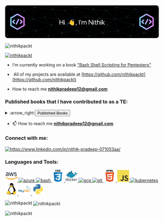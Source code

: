 ![Header](image.png)


<p align="left"> <img src="https://komarev.com/ghpvc/?username=nithikpackt&label=Profile%20views&color=0e75b6&style=flat" alt="nithikpackt" /> </p>

<p align="left"> <a href="https://github.com/ryo-ma/github-profile-trophy"><img src="https://github-profile-trophy.vercel.app/?username=nithikpackt" 1  alt="nithikpackt" /></a> </p>

-  I’m currently working on a book  ["Bash Shell Scripting for Pentesters"](https://github.com/PacktPublishing/Bash-Shell-Scripting-for-Pentesters/tree/main)

- ‍ All of my projects are available at [https://github.com/nithikpackt](https://github.com/nithikpackt)

-  How to reach me **nithikpradeep12@gmail.com**

<h3 align="left">Published books that I have contributed to as a TE:</h3>
<details>
  <summary>:arrow_right:<button>Published Books</button></summary>
  <table border="1">
    <thead>
      <tr>
        <th>Title</th>
        <th>ISBN</th>
      </tr>
    </thead>
    <tbody>
      <tr>
        <table>
  <thead>
    <tr>
      <th>Title</th>
      <th>ISBN</th>
    </tr>
  </thead>
  <tbody>
    <tr>
      <td>Building a DevOps Culture</td>
      <td>180024825</td>
    </tr>
    <tr>
      <td>Azure Architecture Explained</td>
      <td>18376348</td>
    </tr>
    <tr>
      <td>Mastering Tornado</td>
      <td>18032465</td>
    </tr>
    <tr>
      <td>Demystifying Ansible Automation</td>
      <td>18032449</td>
    </tr>
    <tr>
      <td>Mobile App Reverse Engineering</td>
      <td>18010733</td>
    </tr>
    <tr>
      <td>Mastering Elastic Kubernetes Service on AWS</td>
      <td>18032312</td>
    </tr>
    <tr>
      <td>The Linux DevOps Handbook</td>
      <td>18032456</td>
    </tr>
    <tr>
      <td>Cryptography Algorithms</td>
      <td>17896171</td>
    </tr>
    <tr>
      <td>The Art of Social Engineering</td>
      <td>18046136</td>
    </tr>
    <tr>
      <td>NGINX HTTP Server</td>
      <td>18354698</td>
    </tr>
    <tr>
      <td>PowerShell for Penetration Testing</td>
      <td>18350824</td>
    </tr>
    <tr>
      <td>Demystifying Cryptography with OpenSSl 2.0</td>
      <td>18006600</td>
    </tr>
    <tr>
      <td>The Self-Taught Cloud Computing Engineer</td>
      <td>18010733</td>
    </tr>
    <tr>
      <td>Microsoft Azure Fundamentals Certification Guide</td>
      <td>18061237</td>
    </tr>
    <tr>
      <td>Linux Device Driver Development</td>
      <td>18032400</td>
    </tr>
    <tr>
      <td>Industrial Cybersecurity</td>
      <td>18002020</td>
    </tr>
    <tr>
      <td>Secure Continuous Delivery on Google Cloud</td>
      <td>180012921</td>
    </tr>
    <tr>
      <td>Policy Design in the Age of Digital Adoption</td>
      <td>18011171</td>
    </tr>
    <tr>
      <td>Obsessing with Greatness</td>
      <td>18032480</td>
    </tr>
    <tr>
      <td>Security Monitoring and Detection</td>
      <td>163763211</td>
    </tr>
    <tr>
      <td>Becoming CCNA Certified</td>
      <td>18046131</td>
    </tr>
    <tr>
      <td>Attacking and Exploiting Modern Web Applications</td>
      <td>18016162</td>
    </tr>
    <tr>
      <td>Diving into Secure Access Service Edge</td>
      <td>18002421</td>
    </tr>
    <tr>
      <td>Microsoft 365 Identity and Services Exam Guide MS-100</td>
      <td>18389871</td>
    </tr>
    <tr>
      <td>Containers for Developers Handbook</td>
      <td>18061279</td>
    </tr>
    <tr>
      <td>Mastering Linux Administration</td>
      <td>17899642</td>
    </tr>
    <tr>
      <td>Network Programming and Automation Essentials</td>
      <td>18032320</td>
    </tr>
    <tr>
      <td>Certified Information Security Manager Exam Prep Guide</td>
      <td>18010741</td>
    </tr>
    <tr>
      <td>The DevOps Career Handbook</td>
      <td>18032300</td>
    </tr>
    <tr>
      <td>Professional Cloud Architect Google Cloud Certification Guide</td>
      <td>18010122</td>
    </tr>
    <tr>
      <td>The Vulnerability Researcher's Handbook</td>
      <td>18032386</td>
    </tr>
    <tr>
      <td>Linux Service Mesh</td>
      <td>18038110</td>
    </tr>
    <tr>
      <td>Linux Kernel Programming for Networking Professionals</td>
      <td>18002023</td>
    </tr>
    <tr>
      <td>The Complete Guide to DevSecOps in Depth</td>
      <td>18354680</td>
    </tr>
    <tr>
      <td>Architectural Patterns</td>
      <td>18032455</td>
    </tr>
    <tr>
      <td>Tectonics for Developing Scalable Systems</td>
      <td>18005660</td>
    </tr>
    <tr>
      <td>Infosec Strategies and Best Practices</td>
      <td>18018168</td>
    </tr>
    <tr>
      <td>Google Cloud Platform Development</td>
      <td>18376300</td>
    </tr>
    <tr>
      <td>Penetration Testing for Ethical Hackers</td>
      <td>18302120</td>
    </tr>
    <tr>
      <td>Hybrid Cloud Security</td>
      <td>18032336</td>
    </tr>
    <tr>
      <td>Windows Server Administration</td>
      <td>18045181</td>
    </tr>
    <tr>
      <td>Burp Suite Cookbook</td>
      <td>18200610</td>
    </tr>
    <tr>
      <td>Pentest+ All-in-One</td>
      <td>18376331</td>
    </tr>
    <tr>
      <td>Infrastructure Monitoring Cookbook</td>
      <td>18002022</td>
    </tr>
    <tr>
      <td>Rancher Deep Dive</td>
      <td>18032480</td>
    </tr>
    <tr>
      <td>Digital Forensics and Incident Response</td>
      <td>18032386</td>
    </tr>
    <tr>
      <td>Mastering Kubernetes</td>
      <td>18376300</td>
    </tr>
    <tr>
      <td>Backup & Recovery</td>
      <td>18032368</td>
    </tr>
    <tr>
      <td>Mastering Windows Security and Hardening</td>
      <td>18032360</td>
    </tr>
    <tr>
      <td>Building a Cybersecurity Business</td>
      <td>18364670</td>
    </tr>
    <tr>
      <td>Windows Server Administration Design from Scratch</td>
      <td>18010162</td>
    </tr>
    <tr>
      <td>Datadog Cloud Monitoring Quick Start Guide</td>
      <td>18000657</td>
    </tr>
    <tr>
      <td>Mastering Malware Analysis</td>
      <td>18032402</td>
    </tr>
    <tr>
      <td>AWS Certified Cloud Practitioner Exam Guide</td>
      <td>18010750</td>
    </tr>
    <tr>
      <td>Practical Hardware Hacking</td>
      <td>17806201</td>
    </tr>
    <tr>
      <td>Modern DevOps Practices</td>
      <td>18006623</td>
    </tr>
    <tr>
      <td>Practical Memory Forensics</td>
      <td>18010703</td>
    </tr>
    <tr>
      <td>Accelerate DevOps with Terraform</td>
      <td>18031813</td>
    </tr>
    <tr>
      <td>FPGA Programming</td>
      <td>17868054</td>
    </tr>
    <tr>
      <td>Network Automation with Ansible</td>
      <td>18376378</td>
    </tr>
    <tr>
      <td>CompTIA Security+ CASP+ CAS-004 Certification Guide</td>
      <td>18018167</td>
    </tr>
    <tr>
      <td>Terraform for Complete Cloud Automation</td>
      <td>18046196</td>
    </tr>
    <tr>
      <td>AUTOSAR Fundamentals</td>
      <td>18051208</td>
    </tr>
    <tr>
      <td>Azure Security Center</td>
      <td>18045179</td>
    </tr>
    <tr>
      <td>Data Science for Malware Analysis</td>
      <td>18045186</td>
    </tr>
    <tr>
      <td>Hands-On Python for DevOps</td>
      <td>18300011</td>
    </tr>
    <tr>
      <td>Jenkins Administrator's Guide</td>
      <td>18388243</td>
    </tr>
    <tr>
      <td>Implementing Observability for Success</td>
      <td>18002021</td>
    </tr>
    <tr>
      <td>Exam Ref AZ-304 Microsoft Azure Architect Design Certification Guide</td>
      <td>18000680</td>
    </tr>
    <tr>
      <td>Bootstrapping Service Mesh Implementations with Istio</td>
      <td>18032466</td>
    </tr>
    <tr>
      <td>The Ins and Outs of Azure VMware Solution</td>
      <td>18018143</td>
    </tr>
    <tr>
      <td>Certified Ethical Hacker (CEH) v11 Official Certified Guide</td>
      <td>18018130</td>
    </tr>
    <tr>
      <td>Code for Beginners</td>
      <td>18376316</td>
    </tr>
    <tr>
      </tr>
      </tbody>
  </table>
</details>



- 📫 How to reach me **nithikpradeep12@gmail.com**

<h3 align="left">Connect with me:</h3>
<p align="left">
<a href="https://linkedin.com/in/https://www.linkedin.com/in/nithik-pradeep-071053aa/" target="blank"><img align="center" src="https://raw.githubusercontent.com/rahuldkjain/github-profile-readme-generator/master/src/images/icons/Social/linked-in-alt.svg" alt="https://www.linkedin.com/in/nithik-pradeep-071053aa/" height="30" width="40" /></a>
</p>

<h3 align="left">Languages and Tools:</h3>
<p align="left"> <a href="https://aws.amazon.com" target="_blank" rel="noreferrer"> <img src="https://raw.githubusercontent.com/devicons/devicon/master/icons/amazonwebservices/amazonwebservices-original-wordmark.svg" alt="aws" width="40" height="40"/> </a> <a href="https://azure.microsoft.com/en-in/" target="_blank" rel="noreferrer"> <img src="https://www.vectorlogo.zone/logos/microsoft_azure/microsoft_azure-icon.svg" alt="azure" width="40" height="40"/> </a> <a href="https://www.gnu.org/software/bash/" target="_blank" rel="noreferrer"> <img src="https://www.vectorlogo.zone/logos/gnu_bash/gnu_bash-icon.svg" alt="bash" width="40" height="40"/> </a> <a href="https://www.w3schools.com/css/" target="_blank" rel="noreferrer"> <img src="https://raw.githubusercontent.com/devicons/devicon/master/icons/css3/css3-original-wordmark.svg" alt="css3" width="40" height="40"/> </a> <a href="https://www.docker.com/" target="_blank" rel="noreferrer"> <img src="https://raw.githubusercontent.com/devicons/devicon/master/icons/docker/docker-original-wordmark.svg" alt="docker" width="40" height="40"/> </a> <a href="https://cloud.google.com" target="_blank" rel="noreferrer"> <img src="https://www.vectorlogo.zone/logos/google_cloud/google_cloud-icon.svg" alt="gcp" width="40" height="40"/> </a> <a href="https://git-scm.com/" target="_blank" rel="noreferrer"> <img src="https://www.vectorlogo.zone/logos/git-scm/git-scm-icon.svg" alt="git" width="40" height="40"/> </a> <a href="https://www.w3.org/html/" target="_blank" rel="noreferrer"> <img src="https://raw.githubusercontent.com/devicons/devicon/master/icons/html5/html5-original-wordmark.svg" alt="html5" width="40" height="40"/> </a> <a href="https://developer.mozilla.org/en-US/docs/Web/JavaScript" target="_blank" rel="noreferrer"> <img src="https://raw.githubusercontent.com/devicons/devicon/master/icons/javascript/javascript-original.svg" alt="javascript" width="40" height="40"/> </a> <a href="https://kubernetes.io" target="_blank" rel="noreferrer"> <img src="https://www.vectorlogo.zone/logos/kubernetes/kubernetes-icon.svg" alt="kubernetes" width="40" height="40"/> </a> <a href="https://www.linux.org/" target="_blank" rel="noreferrer"> <img src="https://raw.githubusercontent.com/devicons/devicon/master/icons/linux/linux-original.svg" alt="linux" width="40" height="40"/> </a> <a href="https://www.mysql.com/" target="_blank" rel="noreferrer"> <img src="https://raw.githubusercontent.com/devicons/devicon/master/icons/mysql/mysql-original-wordmark.svg" alt="mysql" width="40" height="40"/> </a> <a href="https://www.python.org" target="_blank" rel="noreferrer"> <img src="https://raw.githubusercontent.com/devicons/devicon/master/icons/python/python-original.svg" alt="python" width="40" height="40"/> </a> </p>

<p><img align="left" src="https://github-readme-stats.vercel.app/api/top-langs?username=nithikpackt&show_icons=true&locale=en&layout=compact" alt="nithikpackt" /></p>

<p>&nbsp;<img align="center" src="https://github-readme-stats.vercel.app/api?username=nithikpackt&show_icons=true&locale=en" alt="nithikpackt" /></p>

<p><img align="center" src="https://github-readme-streak-stats.herokuapp.com/?user=nithikpackt&" alt="nithikpackt" /></p>
